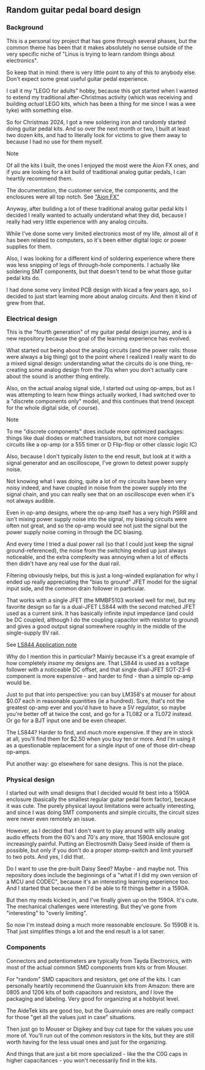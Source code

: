 ## Random guitar pedal board design

### Background

This is a personal toy project that has gone through several phases, but
the common theme has been that it makes absolutely no sense outside of
the very specific niche of "Linus is trying to learn random things about
electronics".

So keep that in mind: there is very little point to any of this to
anybody else.  Don't expect some great useful guitar pedal experience.

I call it my "LEGO for adults" hobby, because this got started when I
wanted to extend my traditional after-Christmas activity (which was
receiving and building _actual_ LEGO kits, which has been a thing for me
since I was a wee tyke) with something else.

So for Christmas 2024, I got a new soldering iron and randomly started
doing guitar pedal kits.  And so over the next month or two, I built at
least two dozen kits, and had to literally look for victims to give them
away to because I had no use for them myself.

> [!NOTE]
> Of all the kits I built, the ones I enjoyed the most were the Aion FX
> ones, and if you are looking for a kit build of traditional analog
> guitar pedals, I can heartily recommend them.
>
> The documentation, the customer service, the components, and the
> enclosures were all top notch. See ["Aion FX"](https://aionfx.com/)

Anyway, after building a lot of these traditional analog guitar pedal
kits I decided I really wanted to actually understand what they did,
because I really had very little experience with any analog circuits.

While I've done some very limited electronics most of my life, almost
all of it has been related to computers, so it's been either digital
logic or power supplies for them.

Also, I was looking for a different kind of soldering experience where
there was less snipping of legs of through-hole components.  I actually
like soldering SMT components, but that doesn't tend to be what those
guitar pedal kits do.

I had done some very limited PCB design with kicad a few years ago, so I
decided to just start learning more about analog circuits.  And then it
kind of grew from that.

### Electrical design

This is the "fourth generation" of my guitar pedal design journey, and
is a new repository because the goal of the learning experience has
evolved.

What started out being about the analog circuits (and the power rails:
those were always a big thing) got to the point where I realized I
really want to do a mixed signal design: understanding what the circuits
do is one thing, re-creating some analog design from the 70s when you
don't actually care about the sound is another thing entirely.

Also, on the actual analog signal side, I started out using op-amps, but
as I was attempting to learn how things actually worked, I had switched
over to a "discrete components only" model, and this continues that
trend (except for the whole digital side, of course).

> [!NOTE]
> To me "discrete components" does include more optimized packages:
> things like dual diodes or matched transistors, but not more complex
> circuits like a op-amp (or a 555 timer or D Flip-flop or other classic
> logic IC)

Also, because I don't typically *listen* to the end result, but look at
it with a signal generator and an oscilloscope, I've grown to detest
power supply noise.

Not knowing what I was doing, quite a lot of my circuits have been very
noisy indeed, and have coupled in noise from the power supply into the
signal chain, and you can really see that on an oscilloscope even when
it's not always audible.

Even in op-amp designs, where the op-amp itself has a very high PSRR and
isn't mixing power supply noise into the signal, my biasing circuits
were often not great, and so the op-amp would see not just the signal
but the power supply noise coming in through the DC biasing.

And every time I tried a dual power rail (so that I could just keep the
signal ground-referenced), the noise from the switching ended up just
always noticeable, and the extra complexity was annoying when a lot of
effects then didn't have any real use for the dual rail.

Filtering obviously helps, but this is just a long-winded explanation
for why I ended up really appreciating the "bias to ground" JFET model
for the signal input side, and the common drain follower in particular.

That works with a single JFET (the MMBF5103 worked well for me), but my
favorite design so far is a dual-JFET LS844 with the second matched JFET
used as a current sink.  It has basically infinite input impedance (and
could be DC coupled, although I do the coupling capacitor with resistor
to ground) and gives a good output signal somewhere roughly in the
middle of the single-supply 9V rail.

See [LS844 Application note](https://www.linearsystems.com/_files/ugd/7e8069_52b1022fbded45fab609459acb337629.pdf)

Why do I mention this in particular? Mainly because it's a great example
of how completely *insane* my designs are.  That LS844 is used as a
voltage follower with a noticeable DC offset, and that single dual-JFET
SOT-23-6 component is more expensive - and harder to find - than a
simple op-amp would be.

Just to put that into perspective: you can buy LM358's at mouser for
about $0.07 each in reasonable quantities (ie a hundred).  Sure, that's
not the greatest op-amp ever and you'd have to have a 5V regulator, so
maybe you're better off at twice the cost, and go for a TL082 or a TL072
instead.  Or go for a BJT input one and be even cheaper.

The LS844? Harder to find, and *much* more expensive.  If they are in
stock at all, you'll find them for $2.50 when you buy ten or more.  And
I'm using it as a questionable replacement for a single input of one of
those dirt-cheap op-amps.

Put another way: go elsewhere for sane designs.  This is not the place.

### Physical design

I started out with small designs that I decided would fit best into a
1590A enclosure (basically the smallest regular guitar pedal form
factor), because it was cute.  The purely physical layout limitations
were actually interesting, and since I was doing SMT components and
simple circuits, the circuit sizes were never even remotely an issue.

However, as I decided that I don't want to play around with silly analog
audio effects from the 60's and 70's any more, that 1590A enclosure got
increasingly painful.  Putting an Electrosmith Daisy Seed inside of them
is possible, but only if you don't do a proper stomp-switch and limit
yourself to two pots.  And yes, I did that.

Do I want to use the pre-built Daisy Seed? Maybe - and maybe not.  This
repository does include the beginnings of a "what if I did my own
version of a MCU and CODEC", because it's an interesting learning
experience too.  And I started that because then I'd be able to fit
things better in a 1590A.

But then my meds kicked in, and I've finally given up on the 1590A.
It's cute.  The mechanical challenges were interesting.  But they've
gone from "interesting" to "overly limiting".

So now I'm instead doing a much more reasonable enclosure.  So 1590B it
is.  That just simplifies things a lot and the end result is a lot
saner.

### Components

Connectors and potentiometers are typically from Tayda Electronics, with
most of the actual common SMD components from kits or from Mouser.

For "random" SMD capacitors and resistors, get one of the kits.  I can
personally heartily recommend the Guanruixin kits from Amazon: there are
0805 and 1206 kits of both capacitors and resistors, and I love the
packaging and labeling.  Very good for organizing at a hobbyist level.

The AideTek kits are good too, but the Guanruixin ones are really
compact for those "get all the values just in case" situations.

Then just go to Mouser or Digikey and buy cut tape for the values you
use more of.  You'll run out of the common resistors in the kits, but
they are still worth having for the less usual ones and just for the
organizing.

And things that are just a bit more specialized - like the the C0G caps
in higher capacitances - you won't necessarily find in the kits.
